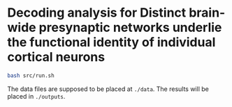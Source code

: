 # Decoding analysis for Distinct brain-wide presynaptic networks underlie the functional identity of individual cortical neurons

```bash
bash src/run.sh
```

The data files are supposed to be placed at `./data`. The results will be placed in `./outputs`.